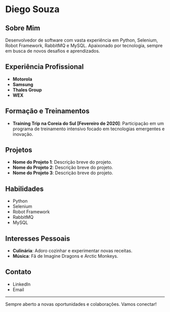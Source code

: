 # Diego Souza

## Sobre Mim
Desenvolvedor de software com vasta experiência em Python, Selenium, Robot Framework, RabbitMQ e MySQL. Apaixonado por tecnologia, sempre em busca de novos desafios e aprendizados. 

## Experiência Profissional
- **Motorola**
- **Samsung**
- **Thales Group**
- **WEX**

## Formação e Treinamentos
- **Training Trip na Coreia do Sul [Fevereiro de 2020]**: Participação em um programa de treinamento intensivo focado em tecnologias emergentes e inovação.

## Projetos
- **Nome do Projeto 1**: Descrição breve do projeto.
- **Nome do Projeto 2**: Descrição breve do projeto.
- **Nome do Projeto 3**: Descrição breve do projeto.

## Habilidades
- Python
- Selenium
- Robot Framework
- RabbitMQ
- MySQL

## Interesses Pessoais
- **Culinária**: Adoro cozinhar e experimentar novas receitas.
- **Música**: Fã de Imagine Dragons e Arctic Monkeys.

## Contato
- LinkedIn
- Email

---

Sempre aberto a novas oportunidades e colaborações. Vamos conectar!
